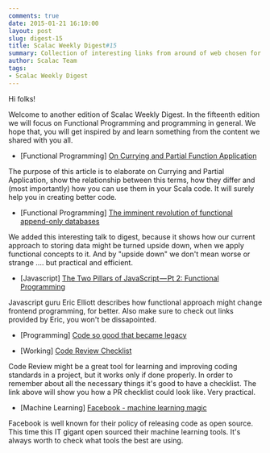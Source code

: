 ```yaml
---
comments: true
date: 2015-01-21 16:10:00
layout: post
slug: digest-15
title: Scalac Weekly Digest#15
summary: Collection of interesting links from around of web chosen for you by Scalac team
author: Scalac Team
tags:
- Scalac Weekly Digest
---
```


Hi folks! 

Welcome to another edition of Scalac Weekly Digest. In the fifteenth edition we will focus on Functional Programming and programming in general. We hope that, you will get inspired by and learn something from the content we shared with you all. 

* \[Functional Programming\] [On Currying and Partial Function Application](http://www.vasinov.com/blog/on-currying-and-partial-function-application/) 

The purpose of this article is to elaborate on Currying and Partial Application, show the relationship between this terms, how they differ and (most importantly) how you can use them in your Scala code. It will surely help you in creating better code.

* \[Functional Programming\] [The imminent revolution of functional append-only databases](http://2014.flatmap.no/speakers/lilleaas.html)

We added this interesting talk to digest, because it shows how our current approach to storing data might be turned upside down, when we apply functional concepts to it. And by "upside down" we don't mean worse or strange .... but practical and efficient.

* \[Javascript\] [The Two Pillars of JavaScript — Pt 2: Functional Programming](https://medium.com/javascript-scene/the-two-pillars-of-javascript-pt-2-functional-programming-a63aa53a41a4)

Javascript guru Eric Elliott describes how functional approach might change frontend programming, for better. Also make sure to check out links provided by Eric, you won't be dissapointed.

* \[Programming\] [Code so good that became legacy](https://www.youtube.com/watch?v=YruzQgWdv48)
 
* \[Working\] [Code Review Checklist](http://blog.fogcreek.com/increase-defect-detection-with-our-code-review-checklist-example/)

Code Review might be a great tool for learning and improving coding standards in a project, but it works only if done properly. In order to remember about all the necessary things it's good to have a checklist. The link above will show you how a PR checklist could look like. Very practical. 

* \[Machine Learning\] [Facebook - machine learning magic](http://www.infoworld.com/article/2871752/machine-learning/facebook-open-sources-its-machine-learning-magic.html)

Facebook is well known for their policy of releasing code as open source. This time this IT gigant open sourced their machine learning tools. It's always worth to check what tools the best are using.

